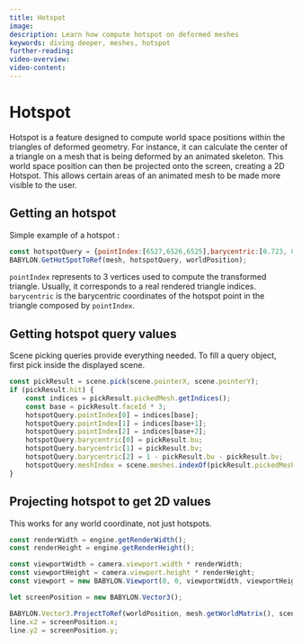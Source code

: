 ```yaml
---
title: Hotspot
image: 
description: Learn how compute hotspot on deformed meshes
keywords: diving deeper, meshes, hotspot
further-reading:
video-overview:
video-content:
---
```


# Hotspot

Hotspot is a feature designed to compute world space positions within the triangles of deformed geometry. For instance, it can calculate the center of a triangle on a mesh that is being deformed by an animated skeleton. This world space position can then be projected onto the screen, creating a 2D Hotspot. This allows certain areas of an animated mesh to be made more visible to the user.

## Getting an hotspot

Simple example of a hotspot :
```javascript
const hotspotQuery = {pointIndex:[6527,6526,6525],barycentric:[0.723, 0.079, 0.196]};
BABYLON.GetHotSpotToRef(mesh, hotspotQuery, worldPosition);
```

`pointIndex` represents to 3 vertices used to compute the transformed triangle. Usually, it corresponds to a real rendered triangle indices.
`barycentric` is the barycentric coordinates of the hotspot point in the triangle composed by `pointIndex`.

## Getting hotspot query values

Scene picking queries provide everything needed. To fill a query object, first pick inside the displayed scene.

```javascript
const pickResult = scene.pick(scene.pointerX, scene.pointerY);
if (pickResult.hit) {
    const indices = pickResult.pickedMesh.getIndices();
    const base = pickResult.faceId * 3;
    hotspotQuery.pointIndex[0] = indices[base];
    hotspotQuery.pointIndex[1] = indices[base+1];
    hotspotQuery.pointIndex[2] = indices[base+2];
    hotspotQuery.barycentric[0] = pickResult.bu;
    hotspotQuery.barycentric[1] = pickResult.bv;
    hotspotQuery.barycentric[2] = 1 - pickResult.bu - pickResult.bv;
    hotspotQuery.meshIndex = scene.meshes.indexOf(pickResult.pickedMesh);
}	
```

## Projecting hotspot to get 2D values

This works for any world coordinate, not just hotspots.

```javascript
const renderWidth = engine.getRenderWidth();
const renderHeight = engine.getRenderHeight();

const viewportWidth = camera.viewport.width * renderWidth;
const viewportHeight = camera.viewport.height * renderHeight;
const viewport = new BABYLON.Viewport(0, 0, viewportWidth, viewportHeight);

let screenPosition = new BABYLON.Vector3();

BABYLON.Vector3.ProjectToRef(worldPosition, mesh.getWorldMatrix(), scene.getTransformMatrix(), viewport, screenPosition);
line.x2 = screenPosition.x;
line.y2 = screenPosition.y;
```

<Playground id="#BQOFIX#7" title="Simple Example of Mesh Hotspot" description="Hotspot hooked to a animated skinned mesh."/>
